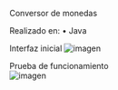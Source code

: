 Conversor de monedas   

Realizado en: 
• Java

Interfaz inicial 
![imagen](https://github.com/user-attachments/assets/cce3400d-f1f6-46c0-a3af-54bcc6d7fa51)


Prueba de funcionamiento  
![imagen](https://github.com/user-attachments/assets/aa2aa5c8-f5e6-46c3-96a0-9916307ec683)
